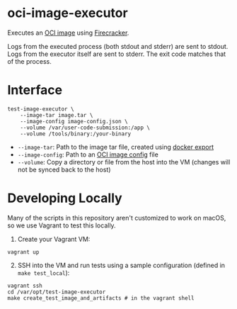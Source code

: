 # oci-image-executor

Executes an [OCI image](https://github.com/opencontainers/image-spec) using [Firecracker](https://github.com/firecracker-microvm/firecracker).

Logs from the executed process (both stdout and stderr) are sent to stdout. Logs from the executor 
itself are sent to stderr. The exit code matches that of the process.

# Interface

```shell
test-image-executor \
    --image-tar image.tar \
    --image-config image-config.json \
    --volume /var/user-code-submission:/app \
    --volume /tools/binary:/your-binary
```

- `--image-tar`: Path to the image tar file, created using [docker export](https://docs.docker.com/engine/reference/commandline/export/)
- `--image-config`: Path to an [OCI image config](https://github.com/opencontainers/image-spec/blob/main/config.md) file
- `--volume`: Copy a directory or file from the host into the VM (changes will not be synced back to the host)

# Developing Locally

Many of the scripts in this repository aren't customized to work on macOS, so we use Vagrant to test this locally.

1. Create your Vagrant VM:

```shell
vagrant up
```

2. SSH into the VM and run tests using a sample configuration (defined in `make test_local`):

```shell
vagrant ssh
cd /var/opt/test-image-executor
make create_test_image_and_artifacts # in the vagrant shell
```

